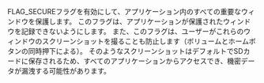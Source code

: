 FLAG_SECUREフラグを有効にして、アプリケーション内のすべての重要なウィンドウを保護します。 このフラグは、アプリケーションが保護されたウィンドウを記録できないようにします。 また、このフラグは、ユーザーがこれらのウィンドウのスクリーンショットを撮ることも防止します（ボリュームとホームボタンの同時押下による）。 そのようなスクリーンショットはデフォルトでSDカードに保存されるため、すべてのアプリケーションからアクセスでき、機密データが漏洩する可能性があります。
